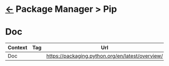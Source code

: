 <head><link rel="stylesheet" href="../../../../md.css"/><script src="../../../../md.js"></script></head>


[//]: #(Reference)
[Repo_Readme]:    ../whatis/ansible_whatis.md

# [&larr;][Repo_Readme] Package Manager > Pip

# Doc

|Context|Tag|Url|
|-|-|-|
|Doc||https://packaging.python.org/en/latest/overview/
